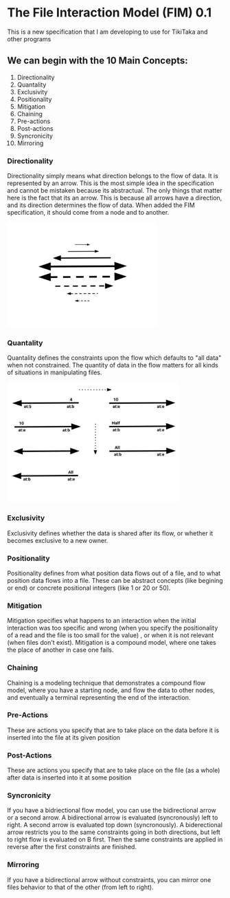 # The File Interaction Model (FIM) 0.1
This is a new specification that I am developing to use for TikiTaka and other programs

## We can begin with the 10 Main Concepts:
1. Directionality
2. Quantality
3. Exclusivity
4. Positionality
5. Mitigation
6. Chaining
7. Pre-actions
8. Post-actions
9. Syncronicity
10. Mirroring

### Directionality
Directionality simply means what direction belongs to the flow of data. It is represented by an arrow. This is the most simple idea in the specification and cannot be mistaken because its abstractual. The only things that matter here is the fact that its an arrow. This is because all arrows have a direction, and its direction determines the flow of data. When added the FIM specification, it should come from a node and to another.

<img src="https://github.com/ItsZeusBro/TikiTaka/blob/7a46a5a074f1d58712f3777b1dd8c30cac52aa38/Docs/Directionality.jpg" height=245 width=350/>

### Quantality
Quantality defines the constraints upon the flow which defaults to "all data" when not constrained. The quantity of data in the flow matters for all kinds of situations in manipulating files.

<img src="https://github.com/ItsZeusBro/TikiTaka/blob/6059eb2b845604e5ed930264b453303ea2c04b8d/Docs/Quantality.jpg" height=280 width=400/>


### Exclusivity
Exclusivity defines whether the data is shared after its flow, or whether it becomes exclusive to a new owner.

### Positionality
Positionality defines from what position data flows out of a file, and to what position data flows into a file. These can be abstract concepts (like begining or end) or concrete positional integers (like 1 or 20 or 50).

### Mitigation
Mitigation specifies what happens to an interaction when the initial interaction was too specific and wrong (when you specify the positionality of a read and the file is too small for the value) , or when it is not relevant (when files don't exist). Mitigation is a compound model, where one takes the place of another in case one fails.

### Chaining
Chaining is a modeling technique that demonstrates a compound flow model, where you have a starting node, and flow the data to other nodes, and eventually a terminal representing the end of the interaction.

### Pre-Actions
These are actions you specify that are to take place on the data before it is inserted into the file at its given position

### Post-Actions
These are actions you specify that are to take place on the file (as a whole) after data is inserted into it at some position

### Syncronicity
If you have a bidriectional flow model, you can use the bidirectional arrow or a second arrow. A bidirectional arrow is evaluated (syncronously) left to right. A second arrow is evaluated top down (syncronously). A biderectional arrow restricts you to the same constraints going in both directions, but left to right flow is evaluated on B first. Then the same constraints are applied in reverse after the first constraints are finished.

### Mirroring
If you have a bidirectional arrow without constraints, you can mirror one files behavior to that of the other (from left to right).
